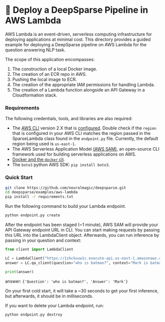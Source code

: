 <!--
Copyright (c) 2021 - present / Neuralmagic, Inc. All Rights Reserved.

Licensed under the Apache License, Version 2.0 (the "License");
you may not use this file except in compliance with the License.
You may obtain a copy of the License at

   http://www.apache.org/licenses/LICENSE-2.0

Unless required by applicable law or agreed to in writing,
software distributed under the License is distributed on an "AS IS" BASIS,
WITHOUT WARRANTIES OR CONDITIONS OF ANY KIND, either express or implied.
See the License for the specific language governing permissions and
limitations under the License.
-->

# 🐑 Deploy a DeepSparse Pipeline in AWS Lambda

AWS Lambda is an event-driven, serverless computing infrastructure for deploying applications at minimal cost. This directory provides a guided example for deploying a DeepSparse pipeline on AWS Lambda for the question answering NLP task.

The scope of this application encompasses:
1. The construction of a local Docker image.
2. The creation of an ECR repo in AWS.
3. Pushing the local image to ECR.
4. The creation of the appropriate IAM permissions for handling Lambda.
5. The creation of a Lambda function alongside an API Gateway in a Cloudformation stack. 

### Requirements
The following credentials, tools, and libraries are also required:
* The [AWS CLI](https://docs.aws.amazon.com/cli/latest/userguide/getting-started-install.html) version 2.X that is [configured](https://docs.aws.amazon.com/cli/latest/userguide/cli-configure-quickstart.html). Double check if the `region` that is configured in your AWS CLI matches the region passed in the SparseLambda class found in the `endpoint.py` file. Currently, the default region being used is `us-east-1`.
* The AWS Serverless Application Model [(AWS SAM)](https://docs.aws.amazon.com/serverless-application-model/latest/developerguide/what-is-sam.html), an open-source CLI framework used for building serverless applications on AWS.
* [Docker and the `docker` cli](https://docs.docker.com/get-docker/).
* The `boto3` python AWS SDK: `pip install boto3`.


### Quick Start

```bash 
git clone https://github.com/neuralmagic/deepsparse.git
cd deepsparse/examples/aws-lambda
pip install -r requirements.txt
```

Run the following command to build your Lambda endpoint.

```bash
python endpoint.py create
```

After the endpoint has been staged (~1 minute), AWS SAM will provide your API Gateway endpoint URL in CLI. You can start making requests by passing this URL into the LambdaClient object. Afterwards, you can run inference by passing in your question and context:

```python
from client import LambdaClient

LC = LambdaClient("https://1zkckuuw1c.execute-api.us-east-1.amazonaws.com/inference")
answer = LC.qa_client(question="who is batman?", context="Mark is batman.")

print(answer)
```

answer: `{'Question': 'who is batman?', 'Answer': 'Mark'}`

On your first cold start, it will take a ~30 seconds to get your first inference, but afterwards, it should be in milliseconds.


If you want to delete your Lambda endpoint, run:

```bash
python endpoint.py destroy
```